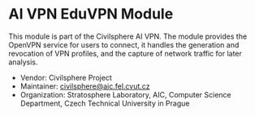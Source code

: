 # AI VPN EduVPN Module

This module is part of the Civilsphere AI VPN. The module provides the OpenVPN
service for users to connect, it handles the generation and revocation of VPN
profiles, and the capture of network traffic for later analysis.

- Vendor: Civilsphere Project
- Maintainer: civilsphere@aic.fel.cvut.cz
- Organization: Stratosphere Laboratory, AIC, Computer Science Department, Czech Technical University in Prague
